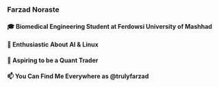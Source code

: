 ### Farzad Noraste

#### 🎓 Biomedical Engineering Student at Ferdowsi University of Mashhad 
#### 🌱 Enthusiastic About AI & Linux
#### 🔭 Aspiring to be a Quant Trader 
#### 📫 You Can Find Me Everywhere as @trulyfarzad 
<!--
**TrulyFarzad/TrulyFarzad** is a ✨ _special_ ✨ repository because its `README.md` (this file) appears on your GitHub profile.

Here are some ideas to get you started:

- 🔭 I’m currently working on ...
- 🌱 I’m currently learning ...
- 👯 I’m looking to collaborate on ...
- 🤔 I’m looking for help with ...
- 💬 Ask me about ...
- 📫 How to reach me: ...
- 😄 Pronouns: ...
- ⚡ Fun fact: ...
-->
